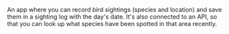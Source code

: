 An app where you can record bird sightings (species and location) and save them in a sighting log with the day's date. It's also connected to an API, so that you can look up what species have been spotted in that area recently.
